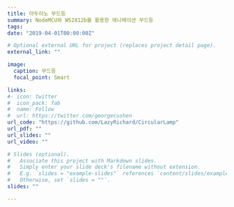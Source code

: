 ```yaml
---
title: 아두이노 무드등
summary: NodeMCU와 WS2812b를 활용한 애니메이션 무드등
tags:
date: "2019-04-01T00:00:00Z"

# Optional external URL for project (replaces project detail page).
external_link: ""

image:
  caption: 무드등
  focal_point: Smart

links:
#- icon: twitter
#  icon_pack: fab
#  name: Follow
#  url: https://twitter.com/georgecushen
url_code: "https://github.com/LazyRichard/CircularLamp"
url_pdf: ""
url_slides: ""
url_video: ""

# Slides (optional).
#   Associate this project with Markdown slides.
#   Simply enter your slide deck's filename without extension.
#   E.g. `slides = "example-slides"` references `content/slides/example-slides.md`.
#   Otherwise, set `slides = ""`.
slides: ""

---
```

